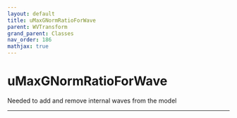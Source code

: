 ```yaml
---
layout: default
title: uMaxGNormRatioForWave
parent: WVTransform
grand_parent: Classes
nav_order: 186
mathjax: true
---
```


#  uMaxGNormRatioForWave

Needed to add and remove internal waves from the model


---

